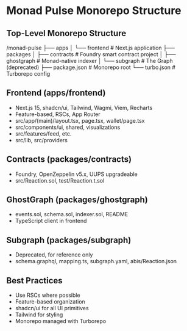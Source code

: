 # Monad Pulse Monorepo Structure

## Top-Level Monorepo Structure

/monad-pulse
├── apps
│ └── frontend # Next.js application
├── packages
│ ├── contracts # Foundry smart contract project
│ ├── ghostgraph # Monad-native indexer
│ └── subgraph # The Graph (deprecated)
├── package.json # Monorepo root
└── turbo.json # Turborepo config

## Frontend (apps/frontend)

- Next.js 15, shadcn/ui, Tailwind, Wagmi, Viem, Recharts
- Feature-based, RSCs, App Router
- src/app/(main)/layout.tsx, page.tsx, wallet/page.tsx
- src/components/ui, shared, visualizations
- src/features/feed, etc.
- src/lib, src/providers

## Contracts (packages/contracts)

- Foundry, OpenZeppelin v5.x, UUPS upgradeable
- src/Reaction.sol, test/Reaction.t.sol

## GhostGraph (packages/ghostgraph)

- events.sol, schema.sol, indexer.sol, README
- TypeScript client in frontend

## Subgraph (packages/subgraph)

- Deprecated, for reference only
- schema.graphql, mapping.ts, subgraph.yaml, abis/Reaction.json

## Best Practices

- Use RSCs where possible
- Feature-based organization
- shadcn/ui for all UI primitives
- Tailwind for styling
- Monorepo managed with Turborepo
